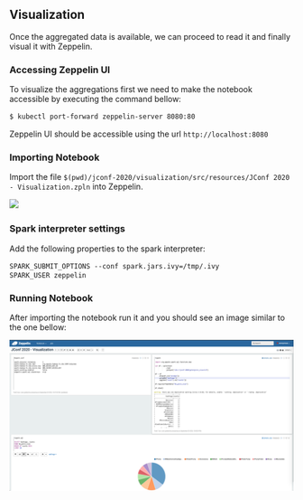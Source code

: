 ## Visualization
Once the aggregated data is available, we can proceed to read it and finally visual it with Zeppelin.

### Accessing Zeppelin UI
To visualize the aggregations first we need to make the notebook accessible by executing the command bellow:

```bash
$ kubectl port-forward zeppelin-server 8080:80
```

Zeppelin UI should be accessible using the url  ```http://localhost:8080```

### Importing Notebook
Import the file ```$(pwd)/jconf-2020/visualization/src/resources/JConf 2020 - Visualization.zpln``` into Zeppelin.

![](../images/notebook_import.png)

### Spark interpreter settings
Add the following properties to the spark interpreter:
```
SPARK_SUBMIT_OPTIONS --conf spark.jars.ivy=/tmp/.ivy
SPARK_USER zeppelin 
```

### Running Notebook
After importing the notebook run it and you should see an image similar to the one bellow:

![](../images/notebook.png)


